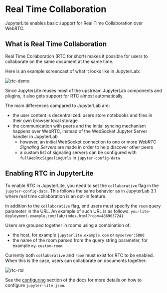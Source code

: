 # Real Time Collaboration

JupyterLite enables basic support for Real Time Collaboration over WebRTC.

## What is Real Time Collaboration

Real Time Collaboration (RTC for short) makes it possible for users to collaborate on
the same document at the same time.

Here is an example screencast of what it looks like in JupyterLab:

![rtc-demo](https://user-images.githubusercontent.com/591645/117701750-e6940280-b1c7-11eb-92e6-2ce0331febeb.gif)

Since JupyterLite reuses most of the upstream JupyterLab components and plugins, it also
gets support for RTC almost automatically.

The main differences compared to JupyterLab are:

- the user content is decentralized: users store notebooks and files in their own
  browser local storage
- the communication with peers and the initial syncing mechanism happens over WebRTC,
  instead of the WebSocket Jupyter Server handler in JupyterLab
  - however, an initial WebSocket connection to one or more _WebRTC Signaling Servers_
    are made in order to help discover other peers
  - a custom list of signaling servers can be configured with `fullWebRtcSignalingUrls`
    in `jupyter-config-data`

## Enabling RTC in JupyterLite

To enable RTC in JupyterLite, you need to set the `collaborative` flag in the
`jupyter-config-data`. This follows the same behavior as in JupyterLab 3.1 where real
time collaboration is an opt-in feature.

In addition to the `collaborative` flag, end users must specify the `room` query
parameter in the URL. An example of such URL is as follows:
`you-lite-deployment.example.com/lab/index.html?room=4869637241`

Users are grouped together in rooms using a combination of:

- the host, for example `jupyterlite.example.com` or `myserver:5000`
- the name of the room parsed from the query string parameter, for example
  `my-custom-room`

Currently both `collaborative` and `room` must exist for RTC to be enabled. When this is
the case, users can collaborate on documents together:

![rtc-rtd](https://user-images.githubusercontent.com/591645/125045331-2af33000-e09d-11eb-909b-a7d1d46910f6.gif)

See the [configuring](../configuring.md) section of the docs for more details on how to
configure `jupyter-lite.json`.
